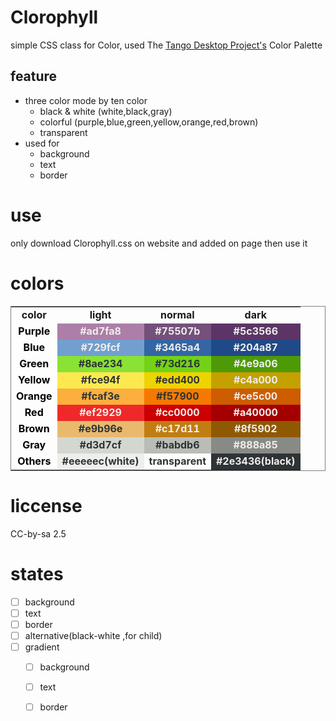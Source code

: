 # Clorophyll

simple CSS class for Color, used The [Tango Desktop Project's](http://tango-project.org) Color Palette

## feature

- three color mode by ten color
  - black & white (white,black,gray)
  - colorful (purple,blue,green,yellow,orange,red,brown)
  - transparent
- used for
  - background
  - text
  - border

# use

only download Clorophyll.css on website and added on page then use it


# colors

<table style="border:1px solid gray; width:100%;text-align:center;font-weight:bold;">
<tr>
<td>color</td>
<td>light</td>
<td>normal</td>
<td>dark</td>
</tr>
<tr>
<td style="color:black;">Purple</td>
<td style="background:#ad7fa8;color:#eeeeec;">#ad7fa8</td>
<td style="background:#75507b;color:#eeeeec;">#75507b</td>
<td style="background:#5c3566;color:#eeeeec;">#5c3566</td>
</tr>
<tr>
<td style="color:black;font-weight:bold;">Blue</td>
<td style="background:#729fcf;color:#eeeeec;">#729fcf</td>
<td style="background:#3465a4;color:#eeeeec;">#3465a4</td>
<td style="background:#204a87;color:#eeeeec;">#204a87</td>
</tr>
<tr>
<td style="color:black;font-weight:bold;">Green</td>
<td style="background:#8ae234;color:#2e3436;">#8ae234</td>
<td style="background:#73d216;color:#2e3436;">#73d216</td>
<td style="background:#4e9a06;color:#eeeeec;">#4e9a06</td>
</tr>
<tr>
<td style="color:black;font-weight:bold;">Yellow</td>
<td style="background:#fce94f;color:#2e3436;">#fce94f</td>
<td style="background:#edd400;color:#2e3436;">#edd400</td>
<td style="background:#c4a000;color:#eeeeec;">#c4a000</td>
</tr>
<tr>
<td style="color:black;font-weight:bold;">Orange</td>
<td style="background:#fcaf3e;color:#2e3436;">#fcaf3e</td>
<td style="background:#f57900;color:#2e3436;">#f57900</td>
<td style="background:#ce5c00;color:#eeeeec;">#ce5c00</td>
</tr>
<tr>
<td style="color:black;font-weight:bold;">Red</td>
<td style="background:#ef2929;color:#eeeeec;">#ef2929</td>
<td style="background:#cc0000;color:#eeeeec;">#cc0000</td>
<td style="background:#a40000;color:#eeeeec;">#a40000</td>
</tr>
<tr>
<td style="color:black;font-weight:bold;">Brown</td>
<td style="background:#e9b96e;color:#2e3436;">#e9b96e</td>
<td style="background:#c17d11;color:#eeeeec;">#c17d11</td>
<td style="background:#8f5902;color:#eeeeec;">#8f5902</td>
</tr>
<tr>
<td style="color:black;font-weight:bold;">Gray</td>
<td style="background:#d3d7cf;color:#2e3436;">#d3d7cf</td>
<td style="background:#babdb6;color:#2e3436;">#babdb6</td>
<td style="background:#888a85;color:#eeeeec;">#888a85</td>
</tr>
<tr>
<td style="color:black;font-weight:bold;">Others</td>
<td style="background:#eeeeec;color:#2e3436;">#eeeeec(white)</td>
<td style="background:transparent; color:#2e3436;">transparent</td>
<td style="background:#2e3436;color:#eeeeec;">#2e3436(black)</td>
</tr>
</table>

# liccense 

CC-by-sa 2.5


# states
- [ ] background
- [ ] text
- [ ] border
- [ ] alternative(black-white ,for child)
- [ ] gradient
  - [ ] background
  - [ ] text
  - [ ] border

